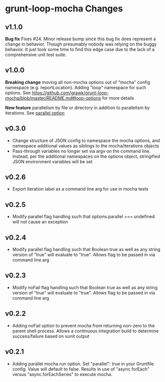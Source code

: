 # grunt-loop-mocha Changes

## v1.1.0

**Bug fix** Fixes #24. Minor release bump since this bug fix does represent a change in behavior. Though presumably nobody was relying
on the buggy behavior. It just took some time to find this edge case due to the lack of a comprehensive unit test suite.

## v1.0.0

**Breaking change** moving all non-mocha options out of "mocha" config namespace (e.g. reportLocation). Adding "loop" namespace for such options.
See https://github.com/grawk/grunt-loop-mocha/blob/master/README.md#loop-options for more details

**New feature** parallelism by file or directory in addition to parallelism by iterations. See [parallel option](https://github.com/grawk/grunt-loop-mocha/blob/1.0.development/README.md#loop-options)

## v0.3.0

* Change structure of JSON config to namespace the mocha options, and namespace additional values as siblings to the mocha/iterations objects
* Pass-through variables no longer set via argv on the command line. Instead, per the additional namespaces on the options object, stringified JSON environment variables will be set

## v0.2.6

* Export iteration label as a command line arg for use in mocha tests

## v0.2.5

* Modify parallel flag handling such that options.parallel === undefined will not cause an exception

## v0.2.4

* Modify parallel flag handling such that Boolean true as well as any string version of "true" will evaluate to "true". Allows flag to be passed in via command line arg

## v0.2.3

* Modify noFail flag handling such that Boolean true as well as any string version of "true" will evaluate to "true". Allows flag to be passed in via command line arg

## v0.2.2

* Adding noFail option to prevent mocha from returning non-zero to the parent shell process. Allows a continuous integration build to determine success/failure based on xunit output

## v0.2.1

* Adding parallel mocha run option. Set "parallel": true in your Gruntfile config. Value will default to false. Results in use of "async.forEach" versus "async.forEachSeries" to execute mocha.